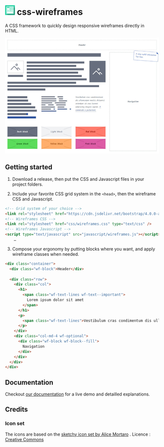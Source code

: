 # ![CSS Wireframes Logo](images/css-wireframes-logo-32.png) css-wireframes

A CSS framework to quickly design responsive wireframes directly in HTML.

![CSS Wireframes Screenshot](images/css-wireframes-screenshot.jpg)

## Getting started

1. Download a release, then put the CSS and Javascript files in your project folders.

2. Include your favorite CSS grid system in the `<head>`, then the wireframe CSS and Javascript.

``` html
<!-- Grid system of your choice -->
<link rel="stylesheet" href="https://cdn.jsdelivr.net/bootstrap/4.0.0-alpha.6/css/bootstrap-grid.min.css" type="text/css" />
<!-- Wireframes CSS -->
<link rel="stylesheet" href="css/wireframes.css" type="text/css" />
<!-- Wireframes Javascript -->
<script type="text/javascript" src="javascript/wireframes.js"></script>
    …
```

3. Compose your ergonomy by putting blocks where you want, and apply wireframe classes when needed.

``` html
<div class="container">
  <div class="wf-block">Header</div>

  <div class="row">
    <div class="col">
      <h1>
        <span class="wf-text-lines wf-text--important">
          Lorem ipsum dolor sit amet
        </span>
      </h1>
      <p>
        <span class="wf-text-lines">Vestibulum cras condimentum dis ullamcorper mattis dictumst interdum a commodo a parturient.</span>
      </p>
    </div>
    <div class="col-md-4 wf-optional">
      <div class="wf-block wf-block--fill">
        Navigation
      </div>
    </div>
  </div>
</div>
```

## Documentation

Checkout [our documentation](http://wireframes.ldd.fr/examples/) for a live demo and detailled explanations.

## Credits

### Icon set
The icons are based on the [sketchy icon set by Alice Mortaro](https://thenounproject.com/allie.fanni/collection/sketchy-wireframe/) .
Licence : [Creative Commons](http://creativecommons.org/licenses/by/3.0/us/) 
